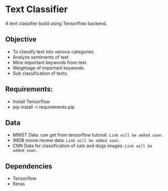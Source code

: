 # Text Classifier
A text classifier build using Tensorflow backend. 

## Objective
* To classify text into various categories.
* Analyze sentiments of text
* Mine important keywords from text.
* Weightage of important keywords
* Sub classification of texts.

## Requirements:
* Install Tensorflow
* pip install -r requirements.pip

## Data
* MNIST Data. can get from tensorflow tutorial. `Link will be added soon.`
* IMDB movie review data. `Link will be added soon.`
* CNN Data for classification of cats and dogs images. `Link will be added soon.`

## Dependencies
* Tensorflow
* Keras
